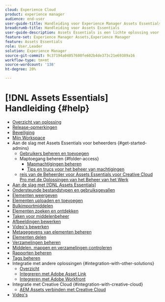 ```yaml
---
cloud: Experience Cloud
product: experience manager
audience: end-user
user-guide-title: Handleiding voor Experience Manager Assets Essentials
breadcrumb-title: Handleiding voor Assets Essentials
user-guide-description: Assets Essentials is een lichte oplossing voor middelenbeheer die vanuit andere Experience Cloud-toepassingen werkt.
feature-set: Experience Manager Assets,Experience Manager
feature: Assets Essentials
role: User,Leader
solution: Experience Manager
source-git-commit: 9c37194a04057600fe602b4de373c21e69389a16
workflow-type: tm+mt
source-wordcount: '138'
ht-degree: 20%

---
```



# [!DNL Assets Essentials] Handleiding {#help}

+ [Overzicht van oplossing](introduction.md)
+ [Release-opmerkingen](release-notes.md)
+ [Beveiliging](security-overview.md)
+ [Mijn Workspace](my-workspace.md)
+ Aan de slag met Assets Essentials voor beheerders {#get-started-admins}
   + [Gebruikers beheren en toevoegen](deploy-administer.md)
   + Maptoegang beheren {#folder-access}
      + [Mapmachtigingen beheren](manage-permissions.md)
      + [Tips en trucs voor het beheer van machtigingen](permission-management-best-practices.md)
   + [ reis van de Beheerder voor Assets Essentials voor Creative Cloud Pro met de Oplossingen van het Beheer van het Werk ](assets-essentials-cc-pro-work-management-admin-journey.md)
+ [Aan de slag met  [!DNL Assets Essentials]](get-started.md)
+ [Ondersteunde bestandstypen en gebruiksgevallen](supported-file-formats.md)
+ [Elementen weergeven](navigate-view.md)
+ [Elementen uploaden en toevoegen](add-delete.md)
+ [Bulkimportmiddelen](bulk-import-assets-view.md)
+ [Elementen zoeken en ontdekken](search.md)
+ [Taken voor middelenbeheer](manage-organize.md)
+ [Afbeeldingen bewerken](edit-images.md)
+ [Video&#39;s bewerken](edit-videos.md)
+ [Metagegevens van elementen beheren](metadata.md)
+ [Elementen delen](share-links-for-assets.md)
+ [Verzamelingen beheren](manage-collections.md)
+ [Middelen, mappen en verzamelingen controleren](manage-notifications.md)
+ [Rapporten beheren](manage-reports.md)
+ [Tags beheren](tagging-management.md)
+ Integratie met andere oplossingen {#integration-with-other-solutions}
   + [Overzicht](integration.md)
   + [Integreren met Adobe Asset Link](integrate-with-creative-cloud.md)
   + [Integreren met Adobe Workfront](integrate-with-workfront.md)
+ Integratie met Creative Cloud {#integration-with-creative-cloud}
   + [AEM Assets verbinden met Creative Cloud](connect-assets-with-creative-cloud.md)
+ [ Video&#39;s ](https://experienceleague.adobe.com/docs/experience-manager-learn/assets-essentials/overview.html)
